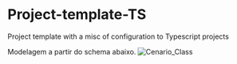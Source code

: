 # Project-template-TS
Project template with a misc of configuration to Typescript projects

Modelagem a partir do schema abaixo.
![Cenario_Class](https://user-images.githubusercontent.com/36780203/138616618-3dc795eb-adfe-4265-8707-a6b4a65b5413.jpg)
